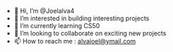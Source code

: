 - 👋 Hi, I’m @Joelalva4
- 👀 I’m interested in building interesting projects
- 🌱 I’m currently learning CS50
- 💞️ I’m looking to collaborate on exciting new projects
- 📫 How to reach me : alvajoel@ymail.com
